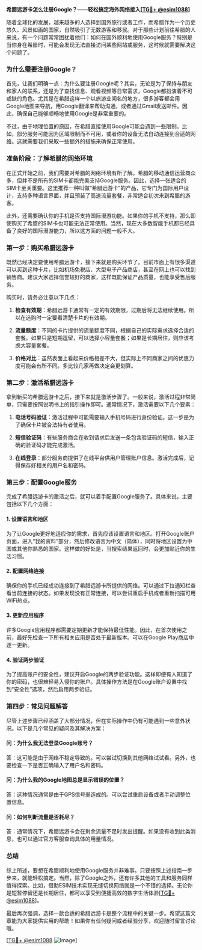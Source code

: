 **希腊远游卡怎么注册Google？——轻松搞定海外网络接入[[TG💪+ @esim1088](https://t.me/s/esim1088)]**

随着全球化的发展，越来越多的人选择到国外旅行或者工作，而希腊作为一个历史悠久、风景如画的国家，自然吸引了无数游客和移民。对于那些计划前往希腊的人来说，有一个问题常常困扰着他们：如何在国外顺利地使用Google服务？特别是当你身在希腊时，可能会发现无法直接访问某些网站或服务，这时候就需要解决这个问题了。

### **为什么需要注册Google？**

首先，让我们明确一点：为什么要注册Google呢？其实，无论是为了保持与朋友和家人的联系，还是为了查找信息、观看视频等日常需求，Google都扮演着不可或缺的角色。尤其是在希腊这样一个以旅游业闻名的地方，很多游客都会用Google地图来导航，用Google翻译来帮助沟通，或者通过Gmail发送邮件。因此，确保自己能够顺畅地使用Google是非常重要的。

不过，由于地理位置的原因，在希腊直接使用Google可能会遇到一些限制。比如，部分服务可能因为区域限制而不可用，或者你的设备无法自动连接到合适的网络。这就需要我们采取一些额外的措施来确保正常使用。

### **准备阶段：了解希腊的网络环境**

在正式开始之前，我们需要对希腊的网络环境有所了解。希腊的移动通信运营商众多，但并不是所有的SIM卡都能完美支持Google服务。因此，选择一张适合的SIM卡至关重要。这里推荐一种叫做“希腊远游卡”的产品，它专门为国际用户设计，支持多种语言界面，并且预装了高速流量套餐，非常适合初次来到希腊的游客。

此外，还需要确认你的手机是否支持国际漫游功能。如果你的手机不支持，那么即使购买了希腊的SIM卡也可能无法正常使用。当然，现在大多数智能手机都已经具备了良好的国际漫游能力，所以这方面的问题一般不大。

### **第一步：购买希腊远游卡**

既然已经决定要使用希腊远游卡，接下来就是购买环节了。目前市面上有很多渠道可以买到这种卡片，比如机场免税店、大型电子产品商店，甚至在网上也可以找到销售商。建议大家选择信誉较好的商家，这样既能保证产品质量，也能享受售后服务。

购买时，请务必注意以下几点：

1. **检查有效期**：希腊远游卡通常有一定的有效期限，过期后将无法继续使用。所以在选购时一定要看清楚卡片的有效期。
   
2. **流量额度**：不同的卡片提供的流量额度不同，根据自己的实际需求选择合适的套餐。如果只是短期逗留，可以选择小容量套餐；如果是长期居住，则应该考虑大容量套餐。

3. **价格对比**：虽然表面上看起来价格相差不大，但实际上不同商家之间的优惠力度可能会有所不同。多比较几家再做决定会更划算。

### **第二步：激活希腊远游卡**

拿到新买的希腊远游卡之后，接下来就是激活步骤了。一般来说，激活过程非常简单，只需要按照说明书上的指引操作即可。通常情况下，激活需要以下几个要素：

1. **电话号码验证**：激活过程中可能需要输入手机号码进行身份验证。这一步是为了确保卡片被合法持有者使用。

2. **短信验证码**：有些服务商会在收到请求后发送一条包含验证码的短信，输入正确的验证码才能完成激活。

3. **在线登录**：部分服务商提供了在线平台供用户管理账户信息。激活完成后，记得保存好相关的用户名和密码。

### **第三步：配置Google服务**

完成了希腊远游卡的激活之后，就可以着手配置Google服务了。具体来说，主要包括以下几个方面：

#### **1. 设置语言和地区**
为了让Google更好地适应你的需求，首先应该设置语言和地区。打开Google账户页面，进入“我的资料”部分，然后修改语言为中文（简体），同时将地区设置为中国或其他你熟悉的国家。这样做的好处是，当搜索结果返回时，会更加贴近你的生活习惯。

#### **2. 配置网络连接**
确保你的手机已经成功连接到了希腊远游卡所提供的网络。可以通过下拉通知栏查看当前连接的状态。如果发现没有正常连接，可以尝试重启手机或者重新扫描可用WiFi热点。

#### **3. 更新应用程序**
许多Google应用程序都需要定期更新才能保持最佳性能。因此，在首次使用之前，最好先检查一下所有相关应用是否处于最新版本。可以在Google Play商店中逐一更新。

#### **4. 验证两步验证**
为了提高账户的安全性，建议开启Google的两步验证功能。这样即便有人知道了你的密码，也很难轻易入侵你的账户。具体操作方法是在Google账户设置中找到“安全性”选项，然后启用两步验证。

### **第四步：常见问题解答**

尽管上述步骤已经涵盖了大部分情况，但在实际操作中仍有可能遇到一些意外状况。以下是几个常见的疑问及其解决方案：

#### **问：为什么我无法登录Google账号？**
答：这可能是由于网络不稳定导致的。可以尝试切换到其他网络试试看。另外，也要检查一下是否正确输入了用户名和密码。

#### **问：为什么我的Google地图总是显示错误的位置？**
答：这种情况通常是由于GPS信号弱造成的。可以尝试重启设备或者手动调整位置信息。

#### **问：如何判断流量是否耗尽？**
答：通常情况下，希腊远游卡会在剩余流量不足时发出提醒。如果没有收到此类消息，也可以通过官方客服查询具体的用量情况。

### **总结**

综上所述，要想在希腊顺利地使用Google服务并非难事。只要按照上述指南一步步来，就能轻松搞定。当然，除了Google之外，还有许多其他的工具和服务同样值得探索。比如，借助ESIM技术实现无缝切换网络就是一个不错的选择。无论你是短暂停留还是长期居住，都可以享受到便捷高效的数字生活体验[[TG💪+ @esim1088](https://t.me/s/esim1088)]。

最后再次强调，选择一款合适的希腊远游卡是整个流程中的关键一步。希望这篇文章能为大家提供实用的帮助！如果你有任何疑问或者经验分享，欢迎随时留言讨论哦。

[[TG💪+ @esim1088](https://t.me/s/esim1088) ![Image](https://i.postimg.cc/4NQfJmqS/Snipaste-2025-05-13-00-14-12.png)]